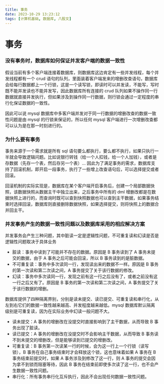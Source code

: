 ```yaml
---
title: 事务
date: 2023-10-29 13:23:12
tags: [计算机基础, 数据库, 八股文]
---
```


# 事务

### 没有事务时，数据库如何保证并发客户端的数据一致性

假设当前有多个客户端连接着数据库，则数据库这边肯定有一些并发线程，每个并发线程都有一个 crud 语句的队列，里面装着客户端发来的增删改查语句，数据库会给每行数据都上一个行锁，这是一个读写锁，即读时可以并发读，不能写，写时既不能并发读也不能并发写，因此数据库所有连接的 crud 队列如果不操作同一行数据就直接并发执行，但如果涉及到操作同一行数据，则行锁会通过一定程度的串行化保证数据的一致性。

因此可以说 mysql 数据库中多客户端并发对于同一行数据的增删改查的数据一致性问题是由 mysql 的行锁来保证的，所以任何 mysql 客户端进行一次增删改查都可以认为是在那一时刻进行的。

### 为什么要有事务

事务来源于一个需求就是所有 sql 语句要么都执行，要么都不执行，如果只执行一半就会导致逻辑问题。比如说银行转钱（给一个人扣钱，给一个人加钱），或者是存数据（先存一个表，然后存另一个表）...
因此为了满足事务的需求，数据库支持了回滚机制，即开启一段事务，执行了一些增上改查语句后，可以选择提交或者回滚。

回滚机制的实际实现是，数据库在某个客户端开启事务后，创建一个局部数据快照，该数据快照从数据主干中独立出来，之后事务中所有的 dml 增删改都是在数据快照上进行的，而查询时既可以查到快照数据也可以查到主干数据，如果事务结束时选择回滚，数据库则直接删除数据快照，如果选择提交，则将快照上的数据合并回主干。

### 并发事务产生的数据一致性问题以及数据库采用的相应解决方案

并发事务会产生三种问题，其中脏读一定是逻辑性问题，不可重复读和幻读是否是逻辑性问题取决于具体业务

- 脏读：事务中读到了可能并不存在的数据。原因是 B 事务读到了 A 事务未提交的数据，由于 A 事务之后可能会回滚，所以 B 事务读到的是脏数据。
- 不可重复读：事务中多次读同一行，发现读出来的数据不一样。原因是 B 事务的第一次读和第二次读之间，A 事务提交了关于该行数据的修改。
- 幻读：事务中多次读同一行，发现之前有这一行之后没有了，或者之前没有这一行之后又有了。原因是 B 事务的第一次读和第二次读之间，A 事务提交了关于该行数据的增删。

数据库提供了四种隔离界别，分别是读未提交、读已提交、可重复读和串行化，从左到右它们的数据一致性越来越高、并发程度越来越低。mysql 数据库默认隔离级别是可重复读，因为在实际业务中幻读一般问题不大。

- 读未提交：A 事务的增删改在没提交时直接影响到了主干数据，从而导致 B 事务出现了脏读。
- 读已提交：A 事务的增删改在没提交时不会影响主干数据，从而导致 B 事务读不到未提交的增删改，但是能够读到已提交的增删改。
- 可重复读：B 事务第一次读某一行的时候，会为这一行上一个行锁（读写锁），B 事务在自己事务结束时才会释放这个锁，这也意味着如果 A 事务在 B 事务结束前提交时，如果 A 事务涉及到修改了这一行，则 A 事务的提交会因为拿不到锁而阻塞等待，因此 B 事务在结束前即使多次读了这一行，也不会产生数据一致性问题。
- 串行化：所有事务串行化互斥执行，因此不会出现任何数据一致性问题。
